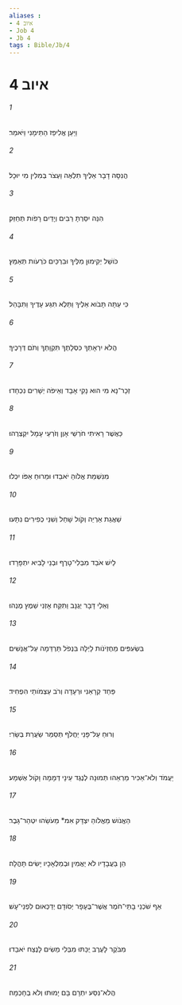```yaml
---
aliases : 
- איוב 4
- Job 4
- Jb 4
tags : Bible/Jb/4
---
```


# איוב 4

###### 1
וַיַּעַן אֱלִיפַז הַתֵּימָנִי וַיֹּאמַר׃
###### 2
הֲנִסָּה דָבָר אֵלֶיךָ תִּלְאֶה וַעְצֹר בְּמִלִּין מִי יוּכָל׃
###### 3
הִנֵּה יִסַּרְתָּ רַבִּים וְיָדַיִם רָפֹות תְּחַזֵּק׃
###### 4
כֹּושֵׁל יְקִימוּן מִלֶּיךָ וּבִרְכַּיִם כֹּרְעֹות תְּאַמֵּץ׃
###### 5
כִּי עַתָּה תָּבֹוא אֵלֶיךָ וַתֵּלֶא תִּגַּע עָדֶיךָ וַתִּבָּהֵל׃
###### 6
הֲלֹא יִרְאָתְךָ כִּסְלָתֶךָ תִּקְוָתְךָ וְתֹם דְּרָכֶיךָ׃
###### 7
זְכָר־נָא מִי הוּא נָקִי אָבָד וְאֵיפֹה יְשָׁרִים נִכְחָדוּ׃
###### 8
כַּאֲשֶׁר רָאִיתִי חֹרְשֵׁי אָוֶן וְזֹרְעֵי עָמָל יִקְצְרֻהוּ׃
###### 9
מִנִּשְׁמַת אֱלֹוהַ יֹאבֵדוּ וּמֵרוּחַ אַפֹּו יִכְלוּ׃
###### 10
שַׁאֲגַת אַרְיֵה וְקֹול שָׁחַל וְשִׁנֵּי כְפִירִים נִתָּעוּ׃
###### 11
לַיִשׁ אֹבֵד מִבְּלִי־טָרֶף וּבְנֵי לָבִיא יִתְפָּרָדוּ׃
###### 12
וְאֵלַי דָּבָר יְגֻנָּב וַתִּקַּח אָזְנִי שֵׁמֶץ מֶנְהוּ׃
###### 13
בִּשְׂעִפִּים מֵחֶזְיֹנֹות לָיְלָה בִּנְפֹל תַּרְדֵּמָה עַל־אֲנָשִׁים׃
###### 14
פַּחַד קְרָאַנִי וּרְעָדָה וְרֹב עַצְמֹותַי הִפְחִיד׃
###### 15
וְרוּחַ עַל־פָּנַי יַחֲלֹף תְּסַמֵּר שַׂעֲרַת בְּשָׂרִי׃
###### 16
יַעֲמֹד וְלֹא־אַכִּיר מַרְאֵהוּ תְּמוּנָה לְנֶגֶד עֵינָי דְּמָמָה וָקֹול אֶשְׁמָע׃
###### 17
הַאֱנֹושׁ מֵאֱלֹוהַ יִצְדָּק אִמ* מֵעֹשֵׂהוּ יִטְהַר־גָּבֶר׃
###### 18
הֵן בַּעֲבָדָיו לֹא יַאֲמִין וּבְמַלְאָכָיו יָשִׂים תָּהֳלָה׃
###### 19
אַף שֹׁכְנֵי בָתֵּי־חֹמֶר אֲשֶׁר־בֶּעָפָר יְסֹודָם יְדַכְּאוּם לִפְנֵי־עָשׁ׃
###### 20
מִבֹּקֶר לָעֶרֶב יֻכַּתּוּ מִבְּלִי מֵשִׂים לָנֶצַח יֹאבֵדוּ׃
###### 21
הֲלֹא־נִסַּע יִתְרָם בָּם יָמוּתוּ וְלֹא בְחָכְמָה׃
